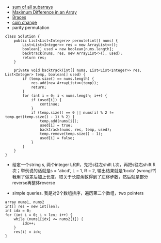 * [sum of all subarrays](https://www.geeksforgeeks.org/sum-of-all-subarrays/)
* [Maximum Difference in an Array](https://leetcode.com/problems/best-time-to-buy-and-sell-stock/description/)
* [Braces](https://leetcode.com/problems/valid-parentheses/description/)
* [coin change](https://leetcode.com/problems/coin-change/description/)
* parity permutation

```
class Solution {
    public List<List<Integer>> permute(int[] nums) {
        List<List<Integer>> res = new ArrayList<>();
        boolean[] used = new boolean[nums.length];
        backtrack(nums, res, new ArrayList<>(), used);
        return res;
    }
    
    private void backtrack(int[] nums, List<List<Integer>> res, List<Integer> temp, boolean[] used) {
        if (temp.size() == nums.length) {
            res.add(new ArrayList<>(temp));
            return;
        }
        for (int i = 0; i < nums.length; i++) {
            if (used[i]) {
                continue;
            }
            if (temp.size() == 0 || nums[i] % 2 != temp.get(temp.size() - 1) % 2) {
                temp.add(nums[i]);
                used[i] = true;
                backtrack(nums, res, temp, used);
                temp.remove(temp.size() - 1);
                used[i] = false;
            }
        }
    }
}
```

* 给定一个string s, 两个integer L和R，先把s往左shift L次，再把s往右shift R次；举例说的话就是s = 'abcd', L = 1, R = 2, 输出结果就是'bcda' (wrong??)我用了做差后加上长度，取关于长度余数得到了左移步数，然后就是部分reverse再整体reverse

* simple queries. 我是对2个数组排序，遍历第二个数组，two pointers

```
array nums1, nums2
int[] res = new int[len];
int idx = 0;
for (int i = 0; i < len; i++) {
    while (nums1[idx] <= nums2[i]) {
        idx++;
    }
    res[i] = idx;
}
```
